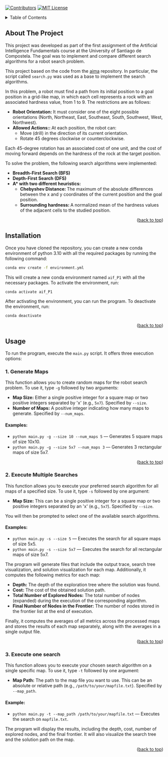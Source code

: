 <!-- Improved compatibility of back to top link: See: https://github.com/othneildrew/Best-README-Template/pull/73 -->
<a id="readme-top"></a>

[![Contributors][contributors-shield]][contributors-url]
[![MIT License][license-shield]][license-url]

<!-- TABLE OF CONTENTS -->
<details>
  <summary>Table of Contents</summary>
  <ol>
    <li>
      <a href="#about-the-project">About The Project</a>
    </li>
    <li>
      <a href="#installation">Installation</a>
    </li>
    <li>
        <a href="#usage">Usage</a>
        <ul>
          <li>  <a href="#generate-maps">Generate maps</a> </li>
          <li>  <a href="#execute-several-searchs">Execute several searchs</a> </li>
          <li>  <a href="#execute-one-search">Execute one search</a> </li>
        </ul>        
    </li>
  </ol>
</details>


<!-- ABOUT THE PROJECT -->
## About The Project

This project was developed as part of the first assignment of the Artificial Intelligence Fundamentals course at the University of Santiago de Compostela. The goal was to implement and compare different search algorithms for a robot search problem. 

This project based on the code from the [aima](https://github.com/aimacode/aima-python) repository. In particular, the script called `search.py` was used as a base to implement the search algorithms.

In this problem, a robot must find a path from its initial position to a goal position in a grid-like map, in which each cell represents a rock with an associated hardness value, from 1 to 9. The restrictions are as follows:
<ul>
    <li> <b> Robot Orientation: </b> It must consider one of the eight possible orientations (North, Northeast, East, Southeast, South, Southwest, West, Northwest). </li>
    <li> <b> Allowed Actions:: </b> At each position, the robot can:
    <ul>
        <li> Move (drill) in the direction of its current orientation. </li>
        <li>Rotate 45 degrees clockwise or counterclockwise.</li>
    </ul>
    </li>
</ul>
Each 45-degree rotation has an associated cost of one unit, and the cost of moving forward depends on the hardness of the rock at the target position.

To solve the problem, the following search algorithms were implemented:
<ul>
    <li> <b> Breadth-First Search (BFS) </b> </li>
    <li> <b> Depth-First Search (DFS) </b> </li>
    <li> <b> A* with two different heuristics: </b>
    <ul>
        <li> <b> Chebyshev Distance: </b> The maximum of the absolute differences between the x and y coordinates of the current position and the goal position. </li>
        <li> <b> Surrounding hardness: </b> A normalized mean of the hardness values of the adjacent cells to the studied position. </li>
    </ul>
    </li>
</ul>



<p align="right">(<a href="#readme-top">back to top</a>)</p>



<!-- INSTALLATION -->
## Installation

Once you have cloned the repository, you can create a new conda environment of python 3.10 with all the required packages by running the following command:

```sh
conda env create -f environment.yml
```

This will create a new conda environment named `aif_P1` with all the necessary packages. To activate the environment, run:

```sh
conda activate aif_P1
```

After activating the environment, you can run the program. To deactivate the environment, run:

```sh
conda deactivate
```

<p align="right">(<a href="#readme-top">back to top</a>)</p>


<!-- USAGE EXAMPLES -->
## Usage

<p>To run the program, execute the <code>main.py</code> script. It offers three execution options:</p>

<h3 id="generate-maps"> 1. Generate Maps </h3>

This function allows you to create random maps for the robot search problem. To use it, type `-g` followed by two arguments:
<ul>
  <li><b>Map Size:</b> Either a single positive integer for a square map or two positive integers separated by 'x' (e.g., <code>5x7</code>). Specified by <code>--size</code>.</li>
  <li><b>Number of Maps:</b> A positive integer indicating how many maps to generate. Specified by <code>--num_maps</code>.</li>
</ul>

#### Examples:
<ul>
  <li><code>python main.py -g --size 10 --num_maps 5</code> — Generates 5 square maps of size 10x10.</li>
  <li><code>python main.py -g --size 5x7 --num_maps 3</code> — Generates 3 rectangular maps of size 5x7.</li>
</ul>

<p align="right">(<a href="#readme-top">back to top</a>)</p>

<h3 id="execute-several-searchs"> 2. Execute Multiple Searches </h3>

<p>This function allows you to execute your preferred search algorithm for all maps of a specified size. To use it, type <code>-s</code> followed by one argument:</p>
<ul>
  <li><b>Map Size:</b> This can be a single positive integer for a square map or two positive integers separated by an 'x' (e.g., <code>5x7</code>). Specified by <code>--size</code>.</li>
</ul>
<p>You will then be prompted to select one of the available search algorithms.</p>

<h4>Examples:</h4>
<ul>
  <li><code>python main.py -s --size 5</code> — Executes the search for all square maps of size 5x5.</li>
  <li><code>python main.py -s --size 5x7</code> — Executes the search for all rectangular maps of size 5x7.</li>
</ul>

<p>The program will generate files that include the output trace, search tree visualization, and solution visualization for each map. Additionally, it computes the following metrics for each map:</p>
<ul>
  <li><b>Depth:</b> The depth of the exploration tree where the solution was found.</li>
  <li><b>Cost:</b> The cost of the obtained solution path.</li>
  <li><b>Total Number of Explored Nodes:</b> The total number of nodes (expanded) during the execution of the corresponding algorithm.</li>
  <li><b>Final Number of Nodes in the Frontier:</b> The number of nodes stored in the frontier list at the end of execution.</li>
</ul>

<p>Finally, it computes the averages of all metrics across the processed maps and stores the results of each map separately, along with the averages in a single output file.</p>


<p align="right">(<a href="#readme-top">back to top</a>)</p>

<h3 id="execute-one-search"> 3. Execute one search </h3>

<p>This function allows you to execute your chosen search algorithm on a single specific map. To use it, type <code>-t</code> followed by one argument:</p>
<ul>
  <li><b>Map Path:</b> The path to the map file you want to use. This can be an absolute or relative path (e.g., <code>/path/to/your/mapfile.txt</code>). Specified by <code>--map_path</code>.</li>
</ul>

<h4>Example:</h4>
<ul>
  <li><code>python main.py -t --map_path /path/to/your/mapfile.txt</code> — Executes the search on <code>mapfile.txt</code>.</li>
</ul>

<p>The program will display the results, including the depth, cost, number of explored nodes, and the final frontier. It will also visualize the search tree and the solution path on the map.</p>
<p align="right">(<a href="#readme-top">back to top</a>)</p>


<!-- MARKDOWN LINKS & IMAGES -->
<!-- https://www.markdownguide.org/basic-syntax/#reference-style-links -->
[contributors-shield]: https://img.shields.io/github/contributors/markel3/AIF_USC.svg?style=for-the-badge
[contributors-url]: https://github.com/markel3/AIF_USC/graphs/contributors
[license-shield]: https://img.shields.io/github/license/markel3/AIF_USC.svg?style=for-the-badge
[license-url]: https://github.com/markel3/AIF_USC/blob/main/LICENSE
